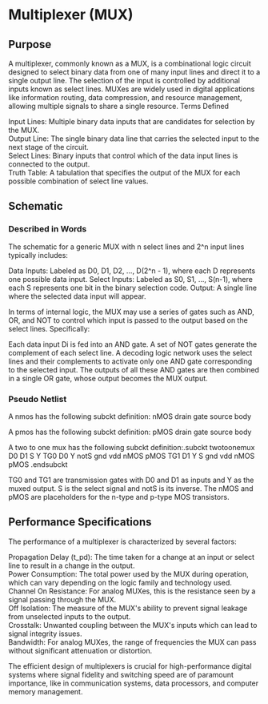 # Multiplexer (MUX)
## Purpose

A multiplexer, commonly known as a MUX, is a combinational logic circuit designed to select binary data from one of many input lines and direct it to a single output line. The selection of the input is controlled by additional inputs known as select lines. MUXes are widely used in digital applications like information routing, data compression, and resource management, allowing multiple signals to share a single resource.
Terms Defined

Input Lines: Multiple binary data inputs that are candidates for selection by the MUX. <br />
Output Line: The single binary data line that carries the selected input to the next stage of the circuit. <br />
Select Lines: Binary inputs that control which of the data input lines is connected to the output. <br />
Truth Table: A tabulation that specifies the output of the MUX for each possible combination of select line values.

## Schematic 
### Described in Words

The schematic for a generic MUX with n select lines and 2^n input lines typically includes:

Data Inputs: Labeled as D0, D1, D2, ..., D(2^n - 1), where each D represents one possible data input.
Select Inputs: Labeled as S0, S1, ..., S(n-1), where each S represents one bit in the binary selection code.
Output: A single line where the selected data input will appear.

In terms of internal logic, the MUX may use a series of gates such as AND, OR, and NOT to control which input is passed to the output based on the select lines. Specifically:

Each data input Di is fed into an AND gate.
A set of NOT gates generate the complement of each select line. A decoding logic network uses the select lines and their complements to activate only one AND gate corresponding to the selected input. The outputs of all these AND gates are then combined in a single OR gate, whose output becomes the MUX output.

### Pseudo Netlist

A nmos has the following subckt definition: nMOS drain gate source body

A pmos has the following subckt definition: pMOS drain gate source body

A two to one mux has the following subckt definition:.subckt twotoonemux D0 D1 S Y
TG0 D0 Y notS gnd vdd nMOS pMOS
TG1 D1 Y S gnd vdd nMOS pMOS
.endsubckt

TG0 and TG1 are transmission gates with D0 and D1 as inputs and Y as the muxed output. S is the select signal and notS is its inverse. The nMOS and pMOS are placeholders for the n-type and p-type MOS transistors.

## Performance Specifications

The performance of a multiplexer is characterized by several factors:

Propagation Delay (t_pd): The time taken for a change at an input or select line to result in a change in the output. <br />
Power Consumption: The total power used by the MUX during operation, which can vary depending on the logic family and technology used. <br />
Channel On Resistance: For analog MUXes, this is the resistance seen by a signal passing through the MUX. <br />
Off Isolation: The measure of the MUX's ability to prevent signal leakage from unselected inputs to the output. <br />
Crosstalk: Unwanted coupling between the MUX's inputs which can lead to signal integrity issues. <br />
Bandwidth: For analog MUXes, the range of frequencies the MUX can pass without significant attenuation or distortion.

The efficient design of multiplexers is crucial for high-performance digital systems where signal fidelity and switching speed are of paramount importance, like in communication systems, data processors, and computer memory management.
